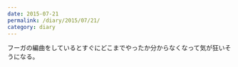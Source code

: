 ```yaml
---
date: 2015-07-21
permalink: /diary/2015/07/21/
category: diary
---
```


フーガの編曲をしているとすぐにどこまでやったか分からなくなって気が狂いそうになる。